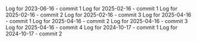 Log for 2023-06-16 - commit 1
Log for 2025-02-16 - commit 1
Log for 2025-02-16 - commit 2
Log for 2025-02-16 - commit 3
Log for 2025-04-16 - commit 1
Log for 2025-04-16 - commit 2
Log for 2025-04-16 - commit 3
Log for 2025-04-16 - commit 4
Log for 2024-10-17 - commit 1
Log for 2024-10-17 - commit 2
